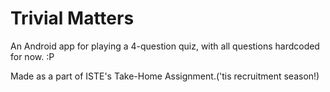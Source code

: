 # Trivial Matters

An Android app for playing a 4-question quiz, with all questions hardcoded for now. :P

Made as a part of ISTE's Take-Home Assignment.('tis recruitment season!)
